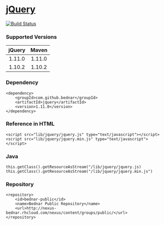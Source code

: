 [jQuery](http://jquery.com)
====
[![Build Status](https://api.travis-ci.org/bednar/jQuery.png?branch=master)](https://travis-ci.org/bednar/jQuery)

### Supported Versions

|   jQuery  |   Maven   |
|:---------:|:---------:|
|   1.11.0  |   1.11.0  |
|   1.10.2  |   1.10.2  |


### Dependency

    <dependency>
        <groupId>com.github.bednar</groupId>
        <artifactId>jquery</artifactId>
        <version>1.11.0</version>
    </dependency>

### Reference in HTML

    <script src="lib/jquery/jquery.js" type="text/javascript"></script>
    <script src="lib/jquery/jquery.min.js" type="text/javascript"></script>

### Java

    this.getClass().getResourceAsStream("/lib/jquery/jquery.js)
    this.getClass().getResourceAsStream("/lib/jquery/jquery.min.js")
    
### Repository

    <repository>
        <id>bednar-public</id>
        <name>Bednar Public Repository</name>
        <url>http://nexus-bednar.rhcloud.com/nexus/content/groups/public/</url>
    </repository>
